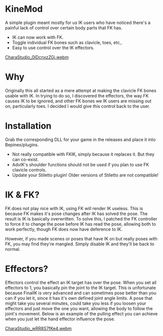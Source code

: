 # KineMod
A simple plugin meant mostly for us IK users who have noticed there's a painful lack of control over certain body parts that FK has.

- IK can now work with FK.
- Toggle individual FK bones such as clavicle, toes, etc,.
- Easy to use control over the IK effectors.

[CharaStudio_0IDcnxzZGj.webm](https://github.com/user-attachments/assets/329785b3-5195-46d2-9d61-53199e009921)

# Why
Originally this all started as a mere attempt at making the clavicle FK bones usable with IK. In trying to do so, I discovered the effectors, the way FK causes IK to be ignored, and other FK bones we IK users are missing out on, particularly toes. I decided I would give this control back to the user.

# Installation
Grab the corresponding DLL for your game in the releases and place it into Bepinex/plugins.

- Not really compatible with FKIK, simply because it replaces it. But they can co-exist.
- AdvIK's shoulder functions should not be used if you plan to use FK clavicle controls.
- Update your Stiletto plugin! Older versions of Stiletto are not compatible!

# IK & FK?
FK does not play nice with IK, using FK will render IK useless. This is because FK makes it's pose changes after IK has solved the pose. The result is IK is basically overwritten. To solve this, I patched the FK controller to force it to change the pose before IK has read the pose, allowing both to work perfectly, though FK does now have deference to IK.

However, if you made scenes or poses that have IK on but really poses with FK, you may find they're mangled. Simply disable IK and they'll be back to normal.

# Effectors?
Effectors control the effect an IK target has over the pose. When you set all effectors to 1, you basically pin the joint to the IK target. This is unfortunate because FinalIK is very advanced and can sometimes pose better than you can if you let it, since it has it's own defined joint angle limits. A pose that might take you several minutes, could take you less if you loosen your effectors and just move the one you want, allowing the body to follow the joint's movement. Below is an example of the pulling effect you can achieve when you just let the hand effector influence the pose.

[CharaStudio_wRR8S7fKe4.webm](https://github.com/user-attachments/assets/25cce515-e53c-460e-97b0-66f06590ad1a)
